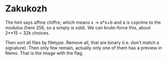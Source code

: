 # Zakukozh

The hint says affine chiffre, which means x -> a*x+b and a is coprime to the modulus (here 256, so a simply is odd).
We can brute-force this, about 2**15 ~ 32k choices.

Then sort all files by filetype.
Remove all, that are binary (i.e. don't match a signature).
Then only few remain, actually only one of them has a preview in Nemo.
That is the image with the flag.
